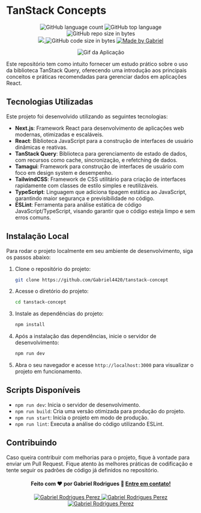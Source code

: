 # TanStack Concepts

<p align="center">
   <img alt="GitHub language count" src="https://img.shields.io/github/languages/count/Gabriel4420/tanstack-concepts">

  <img alt="GitHub top language" src="https://img.shields.io/github/languages/top/Gabriel4420/tanstack-concepts?logo=html">

  <img alt="GitHub repo size in bytes" src="https://img.shields.io/github/repo-size/Gabriel4420/tanstack-concepts?color=green">

  <br>
  
  <a href="https://www.codacy.com/manual/Gabriel4420/tanstack-concepts?utm_source=github.com&amp;utm_medium=referral&amp;utm_content=Gabriel4420/tanstack-concepts&amp;utm_campaign=Badge_Grade">
    <img src="https://app.codacy.com/project/badge/Grade/6dd6b46abeb14e99935a2b9ac5c6ede2"/>
  </a>
  
  <img alt="GitHub code size in bytes" src="https://img.shields.io/github/last-commit/Gabriel4420/tanstack-concepts">


  <a href="https://www.linkedin.com/in/gabriel-rodrigues-perez-2069b072/">
    <img alt="Made by Gabriel" src="https://img.shields.io/badge/made%20by-Gabriel-%2304D361">
  </a>
</p>

<p align="center">
  <img alt="Gif da Aplicação" src="https://tanstack.com/_build/assets/logo-color-600w-Er4SOkq1.png" />
</p>



Este repositório tem como intuito fornecer um estudo prático sobre o uso da biblioteca TanStack Query, oferecendo uma introdução aos principais conceitos e práticas recomendadas para gerenciar dados em aplicações React.

## Tecnologias Utilizadas

Este projeto foi desenvolvido utilizando as seguintes tecnologias:

- **Next.js**: Framework React para desenvolvimento de aplicações web modernas, otimizadas e escaláveis.
- **React**: Biblioteca JavaScript para a construção de interfaces de usuário dinâmicas e reativas.
- **TanStack Query**: Biblioteca para gerenciamento de estado de dados, com recursos como cache, sincronização, e refetching de dados.
- **Tamagui**: Framework para construção de interfaces de usuário com foco em design system e desempenho.
- **TailwindCSS**: Framework de CSS utilitário para criação de interfaces rapidamente com classes de estilo simples e reutilizáveis.
- **TypeScript**: Linguagem que adiciona tipagem estática ao JavaScript, garantindo maior segurança e previsibilidade no código.
- **ESLint**: Ferramenta para análise estática de código JavaScript/TypeScript, visando garantir que o código esteja limpo e sem erros comuns.
  
## Instalação Local

Para rodar o projeto localmente em seu ambiente de desenvolvimento, siga os passos abaixo:

1. Clone o repositório do projeto:
   ```bash
   git clone https://github.com/Gabriel4420/tanstack-concept
   ```

2. Acesse o diretório do projeto:
   ```bash
   cd tanstack-concept
   ```

3. Instale as dependências do projeto:
   ```bash
   npm install
   ```

4. Após a instalação das dependências, inicie o servidor de desenvolvimento:
   ```bash
   npm run dev
   ```

5. Abra o seu navegador e acesse `http://localhost:3000` para visualizar o projeto em funcionamento.

## Scripts Disponíveis

- `npm run dev`: Inicia o servidor de desenvolvimento.
- `npm run build`: Cria uma versão otimizada para produção do projeto.
- `npm run start`: Inicia o projeto em modo de produção.
- `npm run lint`: Executa a análise do código utilizando ESLint.

## Contribuindo

Caso queira contribuir com melhorias para o projeto, fique à vontade para enviar um Pull Request. Fique atento às melhores práticas de codificação e tente seguir os padrões de código já definidos no repositório.

<h4 align="center">
  Feito com ❤️ por Gabriel Rodrigues 👋️ <a href="mailto:gabriel_rodrigues_perez@hotmail.com">Entre em contato!</a>
</h4>

<p align="center">

  <a href="https://www.linkedin.com/in/gabriel-rodrigues-perez-2069b072/">
    <img alt="Gabriel Rodrigues Perez" src="https://img.shields.io/badge/LinkedIn-Gabriel_Rodrigues-0e76a8?style=flat&logoColor=white&logo=linkedin">
  </a>
  <a href="https://www.facebook.com/gabriel.rodrigues.perez">
    <img alt="Gabriel Rodrigues Perez" src="https://img.shields.io/badge/Facebook-Gabriel_Rodrigues-1778F2?style=flat&logoColor=white&logo=facebook">
  </a>
  <a href="https://www.instagram.com/gabriel_rodrigues_perez/">
    <img alt="Gabriel Rodrigues Perez" src="https://img.shields.io/badge/Instagram-@gabriel4420-833AB4?style=flat&logoColor=white&logo=instagram">
  </a>
  
  
</p>
